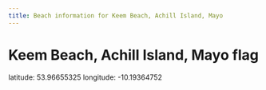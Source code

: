 ```yaml
---
title: Beach information for Keem Beach, Achill Island, Mayo
---
```

# Keem Beach, Achill Island, Mayo <span class="material-icons blue-flag">flag</span>

<div class="location-info">latitude: 53.96655325 longitude: -10.19364752</div>
<div id="met-eireann-warnings" onload="get_met_eireann_warnings(EI20)"></div>
<div></div>